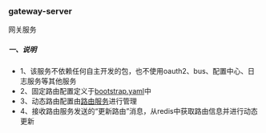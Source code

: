 ### gateway-server

网关服务

##### 一、说明

- 1、该服务不依赖任何自主开发的包，也不使用oauth2、bus、配置中心、日志服务等其他服务
- 2、固定路由配置定义于[bootstrap.yaml](src/main/resources/bootstrap.yaml)中
- 3、动态路由配置由[路由服务](../../cloud/route-server/README.md)进行管理
- 4、接收路由服务发送的“更新路由”消息，从redis中获取路由信息并进行动态更新